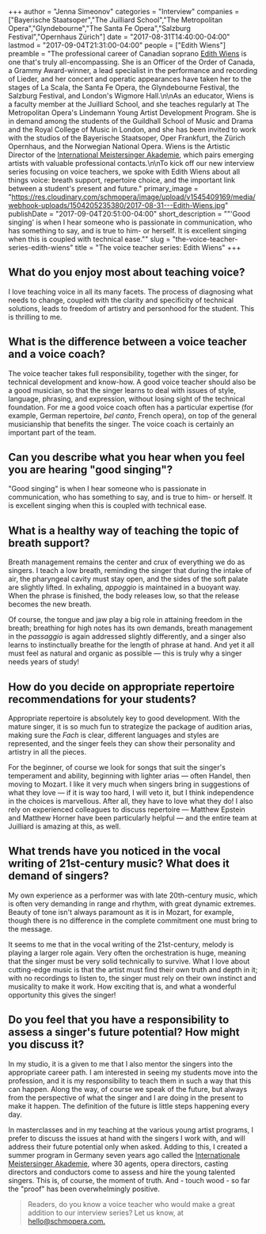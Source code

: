 +++
author = "Jenna Simeonov"
categories = "Interview"
companies = ["Bayerische Staatsoper","The Juilliard School","The Metropolitan Opera","Glyndebourne","The Santa Fe Opera","Salzburg Festival","Opernhaus Zürich"]
date = "2017-08-31T14:40:00-04:00"
lastmod = "2017-09-04T21:31:00-04:00"
people = ["Edith Wiens"]
preamble = "The professional career of Canadian soprano [Edith Wiens](/scene/people/edith-wiens/) is one that's truly all-encompassing. She is an Officer of the Order of Canada, a Grammy Award-winner, a lead specialist in the performance and recording of Lieder, and her concert and operatic appearances have taken her to the stages of La Scala, the Santa Fe Opera, the Glyndebourne Festival, the Salzburg Festival, and London's Wigmore Hall.\n\nAs an educator, Wiens is a faculty member at the Juilliard School, and she teaches regularly at The Metropolitan Opera's Lindemann Young Artist Development Program. She is in demand among the students of the Guildhall School of Music and Drama and the Royal College of Music in London, and she has been invited to work with the studios of the Bayerische Staatsoper, Oper Frankfurt, the Zürich Opernhaus, and the Norwegian National Opera. Wiens is the Artistic Director of the [International Meistersinger Akademie](https://meistersingerakademie.com/), which pairs emerging artists with valuable professional contacts.\n\nTo kick off our new interview series focusing on voice teachers, we spoke with Edith Wiens about all things voice: breath support, repertoire choice, and the important link between a student's present and future."
primary_image = "https://res.cloudinary.com/schmopera/image/upload/v1545409169/media/webhook-uploads/1504205235380/2017-08-31---Edith-Wiens.jpg"
publishDate = "2017-09-04T20:51:00-04:00"
short_description = "&quot;&#039;Good singing&#039; is when I hear someone who is passionate in communication, who has something to say, and is true to him- or herself.  It is excellent singing when this is coupled with technical ease.&quot;"
slug = "the-voice-teacher-series-edith-wiens"
title = "The voice teacher series: Edith Wiens"
+++

## What do you enjoy most about teaching voice?

I love teaching voice in all its many facets. The process of diagnosing what needs to change, coupled with the clarity and specificity of technical solutions, leads to freedom of artistry and personhood for the student. This is thrilling to me.  

## What is the difference between a voice teacher and a voice coach?

The voice teacher takes full responsibility, together with the singer, for technical development and know-how.  A good voice teacher should also be a good musician, so that the singer learns to deal with issues of style, language, phrasing, and expression, without losing sight of the technical foundation.  For me a good voice coach often has a particular expertise (for example, German repertoire, *bel canto*, French opera), on top of the general musicianship that benefits the singer.  The voice coach is certainly an important part of the team.
  
## Can you describe what you hear when you feel you are hearing "good singing"?

"Good singing" is when I hear someone who is passionate in communication, who has something to say, and is true to him- or herself.  It is excellent singing when this is coupled with technical ease.  

## What is a healthy way of teaching the topic of breath support?

Breath management remains the center and crux of everything we do as singers. I teach a low breath, reminding the singer that during the intake of air, the pharyngeal cavity must stay open, and the sides of the soft palate are slightly lifted.  In exhaling, *appoggio* is maintained in a buoyant way. When the phrase is finished, the body releases low, so that the release becomes the new breath.  

Of course, the tongue and jaw play a big role in attaining freedom in the breath; breathing for high notes has its own demands, breath management in the *passaggio* is again addressed slightly differently, and a singer also learns to instinctually breathe for the length of phrase at hand. And yet it all must feel as natural and organic as possible — this is truly why a singer needs years of  study!

## How do you decide on appropriate repertoire recommendations for your students?

Appropriate repertoire is absolutely key to good development.  With the mature singer, it is so much fun to strategize the package of audition arias, making sure the *Fach* is clear, different languages and styles are represented, and the singer feels they can show their personality and artistry in all the pieces. 

For the beginner, of course we look for songs that suit the singer's temperament and ability, beginning with lighter arias — often Handel, then moving to Mozart. I like it very much when singers bring in suggestions of what they love — if it is way too hard, I will veto it, but I think independence in the choices is marvellous.  After all, they have to love what they do! I also rely on experienced colleagues to discuss repertoire — Matthew Epstein and Matthew Horner have been particularly helpful — and the entire team at Juilliard is amazing at this, as well.

## What trends have you noticed in the vocal writing of 21st-century music? What does it demand of singers?

My own experience as a performer was with late 20th-century music, which is often very demanding in range and rhythm, with great dynamic extremes.  Beauty of tone isn't always paramount as it is in Mozart, for example, though there is no difference in the complete commitment one must bring to the message.  

It seems to me that in the vocal writing of the 21st-century, melody is playing a larger role again.  Very often the orchestration is huge, meaning that the singer must be very solid technically to survive.  What I love about cutting-edge music is that the artist must find their own truth and depth in it; with no recordings to listen to, the singer must rely on their own instinct and musicality to make it work.  How exciting that is, and what a wonderful opportunity this gives the singer!   

## Do you feel that you have a responsibility to assess a singer's future potential? How might you discuss it?

In my studio, it is a given to me that I also mentor the singers into the appropriate career path.  I am interested in seeing my students move into the profession, and it is my responsibility to teach them in such a way that this can happen.  Along the way, of course we speak of the future, but always from the perspective of what the singer and I are doing in the present to make it happen.  The definition of the future is little steps happening every day.  

In masterclasses and in my teaching at the various young artist programs, I prefer to discuss the issues at hand with the singers I work with, and will address their future potential only when asked.  Adding to this, I created a summer program in Germany seven years ago called the [Internationale Meistersinger Akademie](https://meistersingerakademie.com/), where 30 agents, opera directors, casting directors and conductors come to assess and hire the young talented singers.  This is, of course, the moment of truth.  And - touch wood - so far the "proof" has been overwhelmingly positive.

>Readers, do you know a voice teacher who would make a great addition to our interview series? Let us know, at [hello@schmopera.com.](mailto:hello@schmopera.com)
